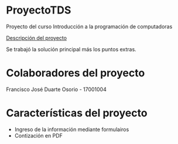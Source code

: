 # ProyectoTDS
Proyecto del curso Introducción a la programación de computadoras

[Descripción del proyecto](https://github.com/isabelgg22/proyecto)

Se trabajó la solución principal más los puntos extras.

Colaboradores del proyecto
==========================
Francisco José Duarte Osorio - 17001004

Características del proyecto
============================
- Ingreso de la información mediante formulairos
- Contización en PDF



